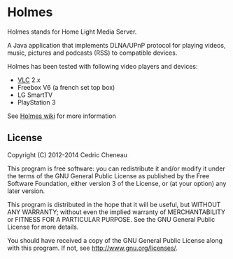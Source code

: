 Holmes
============================

Holmes stands for Home Light Media Server.

A Java application that implements DLNA/UPnP protocol for playing videos, music, pictures and podcasts (RSS) to compatible devices.

Holmes has been tested with following video players and devices:
* [VLC](http://www.videolan.org/vlc/) 2.x
* Freebox V6 (a french set top box)
* LG SmartTV
* PlayStation 3


See [Holmes wiki](https://github.com/ccheneau/Holmes/wiki) for more information


## License
 
Copyright (C) 2012-2014  Cedric Cheneau

This program is free software: you can redistribute it and/or modify
it under the terms of the GNU General Public License as published by
the Free Software Foundation, either version 3 of the License, or
(at your option) any later version.
 
This program is distributed in the hope that it will be useful,
but WITHOUT ANY WARRANTY; without even the implied warranty of
MERCHANTABILITY or FITNESS FOR A PARTICULAR PURPOSE.  See the
GNU General Public License for more details.
 
You should have received a copy of the GNU General Public License
along with this program.  If not, see <http://www.gnu.org/licenses/>.
